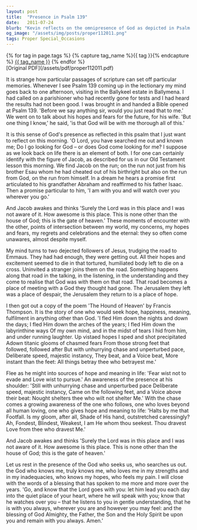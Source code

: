 ```yaml
---
layout: post
title:  "Presence in Psalm 139"
date:   2011-07-24
blurb: "Kevin reflects on the omnipresence of God as depicted in Psalm 139, drawing parallels with personal experiences and biblical narratives. He emphasizes the idea that God is always with us, even when we are unaware, and provides comfort and hope in times of despair. The sermon concludes with the reassuring message that God understands us completely and is always by our side."
og_image: "/assets/img/posts/proper112011.png"
tags: Proper Special_Occasions
---    
```

<div class="tag-pills">
  {% for tag in page.tags %}
    {% capture tag_name %}{{ tag }}{% endcapture %}
    <a href="{{ site.baseurl }}/tag/{{ tag_name | slugify }}" class="tag-pill">{{ tag_name }}</a>
  {% endfor %}
</div>
[Original PDF](/assets/pdf/proper112011.pdf)

It is strange how particular passages of scripture can set off particular memories. Whenever I see Psalm 139 coming up in the lectionary my mind goes back to one afternoon, visiting in the Ballykeel estate in Ballymena. I had called on a parishioner who had recently gone for tests and I had heard the results had not been good. I was brought in and handed a Bible opened at Psalm 139. 'Before we say anything sir, would you just read that to me.' We went on to talk about his hopes and fears for the future, for his wife. 'But one thing I know,' he said, 'is that God will be with me thorough all of this.'

It is this sense of God's presence as reflected in this psalm that I just want to reflect on this morning. 'O Lord, you have searched me out and known me; Do I go looking for God – or does God come looking for me? I suppose as we look back on life there is an element of both. I for one can certainly identify with the figure of Jacob, as described for us in our Old Testament lesson this morning. We find Jacob on the run; on the run not just from his brother Esau whom he had cheated out of his birthright but also on the run from God, on the run from himself. In a dream he hears a promise first articulated to his grandfather Abraham and reaffirmed to his father Isaac. Then a promise particular to him, 'I am with you and will watch over you wherever you go.'

And Jacob awakes and thinks 'Surely the Lord was in this place and I was not aware of it. How awesome is this place. This is none other than the house of God; this is the gate of heaven.' These moments of encounter with the other, points of intersection between my world, my concerns, my hopes and fears, my regrets and celebrations and the eternal: they so often come unawares, almost despite myself.

My mind turns to two dejected followers of Jesus, trudging the road to Emmaus. They had had enough, they were getting out. All their hopes and excitement seemed to die in that tortured, humiliated body left to die on a cross. Uninvited a stranger joins them on the road. Something happens along that road in the talking, in the listening, in the understanding and they come to realise that God was with them on that road. That road becomes a place of meeting with a God they thought had gone. The Jerusalem they left was a place of despair, the Jerusalem they return to is a place of hope.

I then got out a copy of the poem 'The Hound of Heaven' by Francis Thompson. It is the story of one who would seek hope, happiness, meaning, fulfilment in anything other than God. 'I fled Him down the nights and down the days; I fled Him down the arches of the years; I fled Him down the labyrinthine ways Of my own mind, and in the midst of tears I hid from him, and under running laughter. Up vistaed hopes I sped and shot precipitated Adown titanic glooms of chasmed fears From those strong feet that followed, followed after But with unhurrying chase and unperturbed pace, Deliberate speed, majestic instancy, They beat, and a Voice beat, More instant than the feet: All things betray thee who betrayest me.'

Flee as he might into sources of hope and meaning in life: 'Fear wist not to evade and Love wist to pursue.' An awareness of the presence at his shoulder: 'Still with unhurrying chase and unperturbed pace Deliberate speed, majestic instancy, Came on the following feet, and a Voice above their beat: Nought shelters thee who wilt not shelter Me.' With the chase comes a growing awareness of the one who follows, one who loves beyond all human loving, one who gives hope and meaning to life: 'Halts by me that Footfall. Is my gloom, after all, Shade of His hand, outstretched caressingly? Ah, Fondest, Blindest, Weakest, I am He whom thou seekest. Thou dravest Love from thee who dravest Me.'

And Jacob awakes and thinks 'Surely the Lord was in this place and I was not aware of it. How awesome is this place. This is none other than the house of God; this is the gate of heaven.'

Let us rest in the presence of the God who seeks us, who searches us out. the God who knows me, truly knows me, who loves me in my strengths and in my inadequacies, who knows my hopes, who feels my pain. I will close with the words of a blessing that has spoken to me more and more over the years. 'Go, and know that the Lord goes with you: let him lead you each day into the quiet place of your heart, where he will speak with you; know that he watches over you – that he listens to you in gentle understanding, that he is with you always, wherever you are and however you may feel: and the blessing of God Almighty, the Father, the Son and the Holy Spirit be upon you and remain with you always. Amen.'
